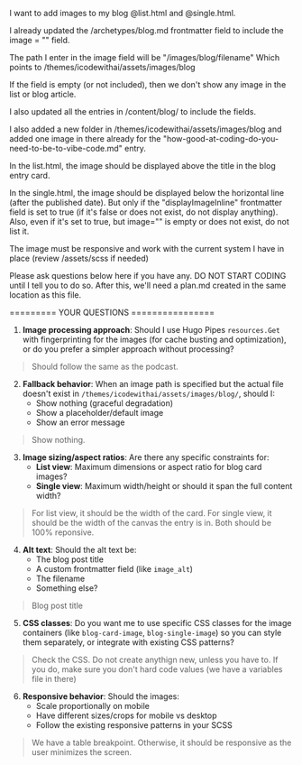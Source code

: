 I want to add images to my blog @list.html and @single.html.

I already updated the /archetypes/blog.md frontmatter field to include the image = "" field.

The path I enter in the image field will be "/images/blog/filename"  Which points to /themes/icodewithai/assets/images/blog

If the field is empty (or not included), then we don't show any image in the list or blog article.

I also updated all the entries in /content/blog/ to include the fields.

I also added a new folder in /themes/icodewithai/assets/images/blog and added one image in there already for the "how-good-at-coding-do-you-need-to-be-to-vibe-code.md" entry.

In the list.html, the image should be displayed above the title in the blog entry card. 

In the single.html, the image should be displayed below the horizontal line (after the published date).  But only if the "displayImageInline" frontmatter field is set to true (if it's false or does not exist, do not display anything).  Also, even if it's set to true, but image="" is empty or does not exist, do not list it.

The image must be responsive and work with the current system I have in place (review /assets/scss if needed)

Please ask questions below here if you have any.  DO NOT START CODING until I tell you to do so.  After this, we'll need a plan.md created in the same location as this file.


========= YOUR QUESTIONS ================

1. **Image processing approach**: Should I use Hugo Pipes `resources.Get` with fingerprinting for the images (for cache busting and optimization), or do you prefer a simpler approach without processing?

> Should follow the same as the podcast.

2. **Fallback behavior**: When an image path is specified but the actual file doesn't exist in `/themes/icodewithai/assets/images/blog/`, should I:
   - Show nothing (graceful degradation)
   - Show a placeholder/default image
   - Show an error message

> Show nothing.

3. **Image sizing/aspect ratios**: Are there any specific constraints for:
   - **List view**: Maximum dimensions or aspect ratio for blog card images?
   - **Single view**: Maximum width/height or should it span the full content width?

> For list view, it should be the width of the card.
> For single view, it should be the width of the canvas the entry is in.
> Both should be 100% reponsive.

4. **Alt text**: Should the alt text be:
   - The blog post title
   - A custom frontmatter field (like `image_alt`)
   - The filename
   - Something else?
> Blog post title

5. **CSS classes**: Do you want me to use specific CSS classes for the image containers (like `blog-card-image`, `blog-single-image`) so you can style them separately, or integrate with existing CSS patterns?

> Check the CSS.  Do not create anythign new, unless you have to.  If you do, make sure you don't hard code values (we have a variables file in there)

6. **Responsive behavior**: Should the images:
   - Scale proportionally on mobile
   - Have different sizes/crops for mobile vs desktop
   - Follow the existing responsive patterns in your SCSS

> We have a table breakpoint.  Otherwise, it should be responsive as the user minimizes the screen.